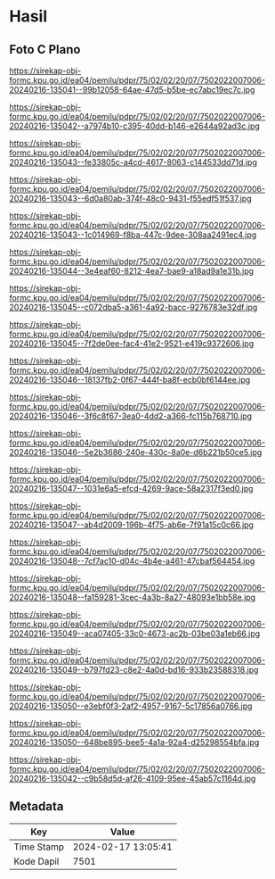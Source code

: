 # Hasil

## Foto C Plano

https://sirekap-obj-formc.kpu.go.id/ea04/pemilu/pdpr/75/02/02/20/07/7502022007006-20240216-135041--99b12058-64ae-47d5-b5be-ec7abc19ec7c.jpg

https://sirekap-obj-formc.kpu.go.id/ea04/pemilu/pdpr/75/02/02/20/07/7502022007006-20240216-135042--a7974b10-c395-40dd-b146-e2644a92ad3c.jpg

https://sirekap-obj-formc.kpu.go.id/ea04/pemilu/pdpr/75/02/02/20/07/7502022007006-20240216-135043--fe33805c-a4cd-4617-8063-c144533dd71d.jpg

https://sirekap-obj-formc.kpu.go.id/ea04/pemilu/pdpr/75/02/02/20/07/7502022007006-20240216-135043--6d0a80ab-374f-48c0-9431-f55edf51f537.jpg

https://sirekap-obj-formc.kpu.go.id/ea04/pemilu/pdpr/75/02/02/20/07/7502022007006-20240216-135043--1c014969-f8ba-447c-9dee-308aa2491ec4.jpg

https://sirekap-obj-formc.kpu.go.id/ea04/pemilu/pdpr/75/02/02/20/07/7502022007006-20240216-135044--3e4eaf60-8212-4ea7-bae9-a18ad9a1e31b.jpg

https://sirekap-obj-formc.kpu.go.id/ea04/pemilu/pdpr/75/02/02/20/07/7502022007006-20240216-135045--c072dba5-a361-4a92-bacc-9276783e32df.jpg

https://sirekap-obj-formc.kpu.go.id/ea04/pemilu/pdpr/75/02/02/20/07/7502022007006-20240216-135045--7f2de0ee-fac4-41e2-9521-e419c9372606.jpg

https://sirekap-obj-formc.kpu.go.id/ea04/pemilu/pdpr/75/02/02/20/07/7502022007006-20240216-135046--18137fb2-0f67-444f-ba8f-ecb0bf6144ee.jpg

https://sirekap-obj-formc.kpu.go.id/ea04/pemilu/pdpr/75/02/02/20/07/7502022007006-20240216-135046--3f6c8f67-3ea0-4dd2-a366-fc115b768710.jpg

https://sirekap-obj-formc.kpu.go.id/ea04/pemilu/pdpr/75/02/02/20/07/7502022007006-20240216-135046--5e2b3686-240e-430c-8a0e-d6b221b50ce5.jpg

https://sirekap-obj-formc.kpu.go.id/ea04/pemilu/pdpr/75/02/02/20/07/7502022007006-20240216-135047--1031e6a5-efcd-4269-9ace-58a2317f3ed0.jpg

https://sirekap-obj-formc.kpu.go.id/ea04/pemilu/pdpr/75/02/02/20/07/7502022007006-20240216-135047--ab4d2009-196b-4f75-ab6e-7f91a15c0c66.jpg

https://sirekap-obj-formc.kpu.go.id/ea04/pemilu/pdpr/75/02/02/20/07/7502022007006-20240216-135048--7cf7ac10-d04c-4b4e-a461-47cbaf564454.jpg

https://sirekap-obj-formc.kpu.go.id/ea04/pemilu/pdpr/75/02/02/20/07/7502022007006-20240216-135048--fa159281-3cec-4a3b-8a27-48093e1bb58e.jpg

https://sirekap-obj-formc.kpu.go.id/ea04/pemilu/pdpr/75/02/02/20/07/7502022007006-20240216-135049--aca07405-33c0-4673-ac2b-03be03a1eb66.jpg

https://sirekap-obj-formc.kpu.go.id/ea04/pemilu/pdpr/75/02/02/20/07/7502022007006-20240216-135049--b797fd23-c8e2-4a0d-bd16-933b23588318.jpg

https://sirekap-obj-formc.kpu.go.id/ea04/pemilu/pdpr/75/02/02/20/07/7502022007006-20240216-135050--e3ebf0f3-2af2-4957-9167-5c17856a0766.jpg

https://sirekap-obj-formc.kpu.go.id/ea04/pemilu/pdpr/75/02/02/20/07/7502022007006-20240216-135050--648be895-bee5-4a1a-92a4-d25298554bfa.jpg

https://sirekap-obj-formc.kpu.go.id/ea04/pemilu/pdpr/75/02/02/20/07/7502022007006-20240216-135042--c9b58d5d-af26-4109-95ee-45ab57c1164d.jpg


## Metadata

| Key        | Value               |
| ---------- | ------------------- |
| Time Stamp | 2024-02-17 13:05:41 |
| Kode Dapil | 7501                |



